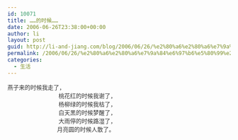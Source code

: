 ```yaml
---
id: 10071
title: ……的时候……
date: 2006-06-26T23:38:00+00:00
author: li
layout: post
guid: http://li-and-jiang.com/blog/2006/06/26/%e2%80%a6%e2%80%a6%e7%9a%84%e6%97%b6%e5%80%99%e2%80%a6%e2%80%a6/
permalink: /2006/06/26/%e2%80%a6%e2%80%a6%e7%9a%84%e6%97%b6%e5%80%99%e2%80%a6%e2%80%a6/
categories:
  - 生活
---
```

<div>
  <p>
    <span style="font-size:9pt;color:#333333;font-family:宋体"><font face="Geneva, Arial, Sans-serif" size="2">燕子来的时候我走了，</font></span><span lang="EN-US" style="font-size:9pt;color:#333333;font-family:'Courier New'"><br /><font face="Geneva, Arial, Sans-serif" size="2">                                </font></span><span style="font-size:9pt;color:#333333;font-family:宋体"><font face="Geneva, Arial, Sans-serif" size="2">桃花红的时候我谢了，</font></span><span lang="EN-US" style="font-size:9pt;color:#333333;font-family:'Courier New'"><br /><font face="Geneva, Arial, Sans-serif" size="2">                                </font></span><span style="font-size:9pt;color:#333333;font-family:宋体"><font face="Geneva, Arial, Sans-serif" size="2">杨柳绿的时候我枯了，</font></span><span lang="EN-US" style="font-size:9pt;color:#333333;font-family:'Courier New'"><br /><font face="Geneva, Arial, Sans-serif" size="2">                                </font></span><span style="font-size:9pt;color:#333333;font-family:宋体"><font face="Geneva, Arial, Sans-serif" size="2">白天黑的时候梦醒了，</font></span><span lang="EN-US" style="font-size:9pt;color:#333333;font-family:'Courier New'"><br /><font face="Geneva, Arial, Sans-serif" size="2">                                </font></span><span style="font-size:9pt;color:#333333;font-family:宋体"><font face="Geneva, Arial, Sans-serif" size="2">大雨停的时候路湿了，</font></span><span lang="EN-US" style="font-size:9pt;color:#333333;font-family:'Courier New'"><br /><font face="Geneva, Arial, Sans-serif" size="2">                               </font></span><span style="font-size:9pt;color:#333333;font-family:宋体"><font face="Geneva, Arial, Sans-serif" size="2">月亮圆的时候人散了。</font></span>
  </p>
</div>